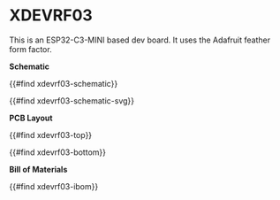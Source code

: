 # XDEVRF03

This is an ESP32-C3-MINI based dev board. It uses the Adafruit feather form factor.

**Schematic**

{{#find xdevrf03-schematic}}

{{#find xdevrf03-schematic-svg}}

**PCB Layout**

{{#find xdevrf03-top}}

{{#find xdevrf03-bottom}}

**Bill of Materials**

{{#find xdevrf03-ibom}}
